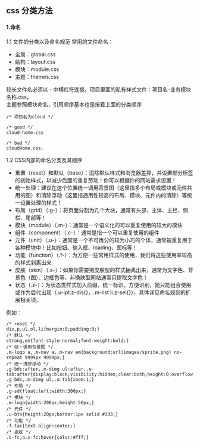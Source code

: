 ## css 分类方法

#### 1.命名

1.1 文件的分类以及命名规范
常用的文件命名：
 * 全局：global.css
 * 结构：layout.css
 * 模块：module.css
 * 主题：themes.css

 较长文件名必须以 - 中横杠符连接，项目里面的私有样式文件：项目名-业务模块名称.css，\
 主题参照模块命名，引用顺序基本也是按着上面的分类顺序

```
/* 项目名为cloud */

/* good */
cloud-home.css

/* bad */
cloudHome.css;
```

1.2 CSS内部的命名分类及其顺序
* 重置（reset）和默认（base）：消除默认样式和浏览器差异，并设置部分标签的初始样式，以减少后面的重复劳动！你可以根据你的网站需求设置！
* 统一处理：建议在这个位置统一调用背景图（这里指多个布局或模块或元件共用的图）和清除浮动（这里指通用性较高的布局、模块、元件内的清除）等统一设置处理的样式！
* 布局（grid）（.g-）：将页面分割为几个大块，通常有头部、主体、主栏、侧栏、尾部等！
* 模块（module）（.m-）：通常是一个语义化的可以重复使用的较大的模块
* 组件（component）（.c-）：通常是指一个可以重复使用的组件
* 元件（unit）（.u-）：通常是一个不可再分的较为小巧的个体，通常被重复用于各种模块中！比如按钮、输入框、loading、图标等！
* 功能（function）（.f-）：为方便一些常用样式的使用，我们将这些使用率较高的样式剥离出来
* 皮肤（skin）（.s-）：如果你需要把皮肤型的样式抽离出来，通常为文字色、背景色（图）、边框色等，非换肤型网站通常只提取文字色！
* 状态（.z-）：为状态类样式加入前缀，统一标识，方便识别，她只能组合使用或作为后代出现（.u-ipt.z-dis{}，.m-list li.z-sel{}），具体详见命名规则的扩展相关项。

例如：
```
/* reset */
div,p,ul,ol,li{margin:0;padding:0;}
/* 默认 */
strong,em{font-style:normal;font-weight:bold;}
/* 统一调用背景图 */
.m-logo a,.m-nav a,.m-nav em{background:url(images/sprite.png) no-repeat 9999px 9999px;}
/* 统一清除浮动 */
.g-bdc:after,.m-dimg ul:after,.u-tab:after{display:block;visibility:hidden;clear:both;height:0;overflow:hidden;content:'.';}
.g-bdc,.m-dimg ul,.u-tab{zoom:1;}
/* 布局 */
.g-sd{float:left;width:300px;}
/* 模块 */
.m-logo{width:200px;height:50px;}
/* 元件 */
.u-btn{height:20px;border:1px solid #333;}
/* 功能 */
.f-tac{text-align:center;}
/* 皮肤 */
.s-fc,a.s-fc:hover{color:#fff;}
```


